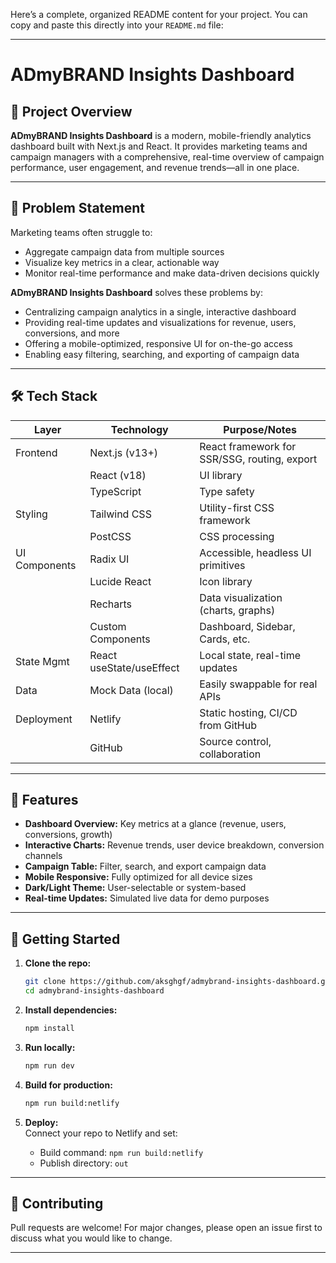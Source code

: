 Here’s a complete, organized README content for your project. You can copy and paste this directly into your `README.md` file:

---

# ADmyBRAND Insights Dashboard

## 🚀 Project Overview

**ADmyBRAND Insights Dashboard** is a modern, mobile-friendly analytics dashboard built with Next.js and React. It provides marketing teams and campaign managers with a comprehensive, real-time overview of campaign performance, user engagement, and revenue trends—all in one place.

---

## 🧩 Problem Statement

Marketing teams often struggle to:
- Aggregate campaign data from multiple sources
- Visualize key metrics in a clear, actionable way
- Monitor real-time performance and make data-driven decisions quickly

**ADmyBRAND Insights Dashboard** solves these problems by:
- Centralizing campaign analytics in a single, interactive dashboard
- Providing real-time updates and visualizations for revenue, users, conversions, and more
- Offering a mobile-optimized, responsive UI for on-the-go access
- Enabling easy filtering, searching, and exporting of campaign data

---

## 🛠️ Tech Stack

| Layer         | Technology                | Purpose/Notes                                 |
|---------------|--------------------------|-----------------------------------------------|
| Frontend      | Next.js (v13+)           | React framework for SSR/SSG, routing, export  |
|               | React (v18)              | UI library                                    |
|               | TypeScript               | Type safety                                   |
| Styling       | Tailwind CSS             | Utility-first CSS framework                   |
|               | PostCSS                  | CSS processing                                |
| UI Components | Radix UI                 | Accessible, headless UI primitives            |
|               | Lucide React             | Icon library                                  |
|               | Recharts                 | Data visualization (charts, graphs)           |
|               | Custom Components        | Dashboard, Sidebar, Cards, etc.               |
| State Mgmt    | React useState/useEffect | Local state, real-time updates                |
| Data          | Mock Data (local)        | Easily swappable for real APIs                |
| Deployment    | Netlify                  | Static hosting, CI/CD from GitHub             |
|               | GitHub                   | Source control, collaboration                 |

---

## 📱 Features

- **Dashboard Overview:** Key metrics at a glance (revenue, users, conversions, growth)
- **Interactive Charts:** Revenue trends, user device breakdown, conversion channels
- **Campaign Table:** Filter, search, and export campaign data
- **Mobile Responsive:** Fully optimized for all device sizes
- **Dark/Light Theme:** User-selectable or system-based
- **Real-time Updates:** Simulated live data for demo purposes

---

## 🏁 Getting Started

1. **Clone the repo:**
   ```bash
   git clone https://github.com/aksghgf/admybrand-insights-dashboard.git
   cd admybrand-insights-dashboard
   ```

2. **Install dependencies:**
   ```bash
   npm install
   ```

3. **Run locally:**
   ```bash
   npm run dev
   ```

4. **Build for production:**
   ```bash
   npm run build:netlify
   ```

5. **Deploy:**  
   Connect your repo to Netlify and set:
   - Build command: `npm run build:netlify`
   - Publish directory: `out`

---

## 🤝 Contributing

Pull requests are welcome! For major changes, please open an issue first to discuss what you would like to change.

---
